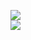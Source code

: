 [![](https://img.shields.io/badge/Made%20With-Github%20Spray-lightgrey.svg?style=for-the-badge&logo=github)](https://github.com/Annihil/github-spray#1043)  
[![](https://i.imgur.com/2DrTn0Z.gif)](https://github.com/Annihil/github-spray)
